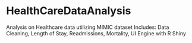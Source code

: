 # HealthCareDataAnalysis
Analysis on Healthcare data utilizing MIMIC dataset
Includes: Data Cleaning, Length of Stay, Readmissions, Mortality, UI Engine with R Shiny
